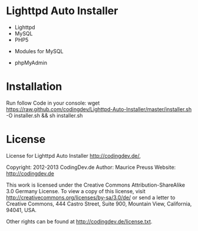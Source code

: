 Lighttpd Auto Installer
================

* Lighttpd
* MySQL
* PHP5
 - Modules for MySQL
* phpMyAdmin

Installation
================

Run follow Code in your console:
wget https://raw.github.com/codingdev/Lighttpd-Auto-Installer/master/installer.sh -O installer.sh && sh installer.sh

License
================

License for Lighttpd Auto Installer <http://codingdev.de/>,

Copyright: 	2012-2013 CodingDev.de
Author: 	Maurice Preuss
Website: 	http://codingdev.de

This work is licensed under the Creative Commons Attribution-ShareAlike 3.0 Germany License. 
To view a copy of this license, visit http://creativecommons.org/licenses/by-sa/3.0/de/ or send
a letter to Creative Commons, 444 Castro Street, Suite 900, Mountain View, California, 94041, USA.

Other rights can be found at http://codingdev.de/license.txt.